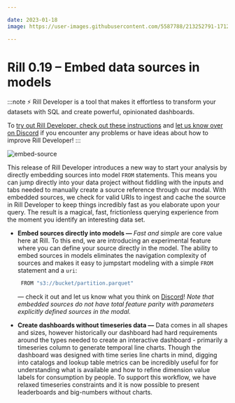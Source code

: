 ```yaml
---

date: 2023-01-18
image: https://user-images.githubusercontent.com/5587788/213252791-17125a21-52c9-4821-9005-981c9b1e94ca.png

---
```


# Rill 0.19 – Embed data sources in models

:::note
⚡ Rill Developer is a tool that makes it effortless to transform your datasets with SQL and create powerful, opinionated dashboards.

To [try out Rill Developer, check out these instructions](/get-started/install) and [let us know over on Discord](https://discord.gg/TatjVY32) if you encounter any problems or have ideas about how to improve Rill Developer!
:::

![embed-source](https://user-images.githubusercontent.com/5587788/213253704-497451bb-bc13-46a0-890f-59c935c95c1f.gif "790508438")


This release of Rill Developer introduces a new way to start your analysis by directly embedding sources into model `FROM` statements. This means you can jump directly into your data project without fiddling with the inputs and tabs needed to manually create a source reference through our modal. With embedded sources, we check for valid URIs to ingest and cache the source in Rill Developer to keep things incredibly fast as you elaborate upon your query. The result is a magical, fast, frictionless querying experience from the moment you identify an interesting data set.

- **Embed sources directly into models —**  *Fast and simple* are core value here at Rill. To this end, we are introducing an experimental feature where you can define your source directly in the model. The ability to embed sources in models eliminates the navigation complexity of sources and makes it easy to jumpstart modeling with a simple `FROM` statement and a `uri`:
    
    ```bash
     FROM "s3://bucket/partition.parquet"
    ```
    
    — check it out and let us know what you think on [Discord](https://discord.gg/TatjVY32)!  *Note that embedded sources do not have total feature parity with parameters explicitly defined sources in the modal.*
    
- **Create dashboards without timeseries data —** Data comes in all shapes and sizes, however historically our dashboard had hard requirements around the types needed to create an interactive dashboard - primarily a timeseries column to generate temporal line charts. Though the dashboard was designed with time series line charts in mind, digging into catalogs and lookup table metrics can be incredibly useful for for understanding what is available and how to refine dimension value labels for consumption by people. To support this workflow, we have relaxed timeseries constraints and it is now possible to present leaderboards and big-numbers without charts.
